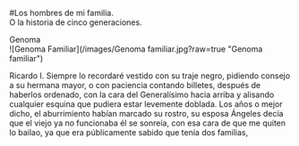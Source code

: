 #Los hombres de mi familia.  
O la historia de cinco generaciones. 
  
Genoma  
![Genoma Familiar](/images/Genoma familiar.jpg?raw=true "Genoma familiar") 
  
  
Ricardo I. Siempre lo recordaré vestido con su traje negro, pidiendo consejo a su hermana mayor, o con paciencia contando billetes, después de haberlos ordenado, con la cara del Generalísimo hacia arriba y alisando cualquier esquina que pudiera estar levemente doblada. Los años o mejor dicho, el aburrimiento habían marcado su rostro, su esposa Ángeles decía que el viejo ya no funcionaba él se sonreía,  con esa cara de que me quiten lo bailao, ya que era públicamente sabido que tenía dos familias, 
